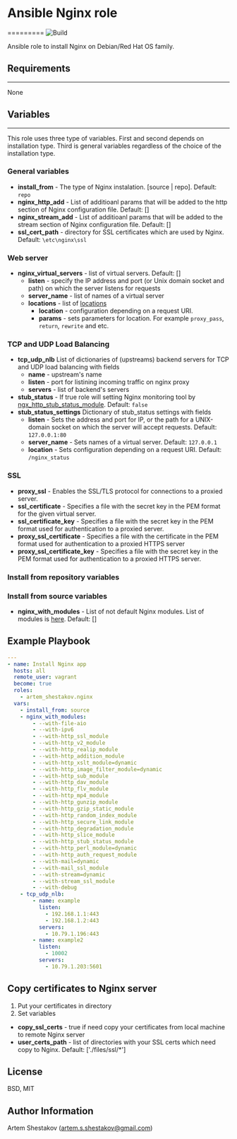 # Ansible Nginx role
=========
![Build](https://github.com/artem-shestakov/ansible_nginx/actions/workflows/ci.yml/badge.svg?branch=main)

Ansible role to install Nginx on Debian/Red Hat OS family.

## Requirements
------------
None

## Variables
--------------
This role uses three type of variables. First and second depends on installation type. Third is general variables regardless of the choice of the installation type.

### General variables
* **install_from** - The type of Nginx instalation. [source | repo]. Default: `repo`
* **nginx_http_add** - List of additioanl params that will be added to the http section of Nginx configuration file. Default: []
* **nginx_stream_add** - List of additioanl params that will be added to the stream section of Nginx configuration file. Default: []
* **ssl_cert_path** - directory for SSL certificates which are used by Nginx. Default: `\etc\nginx\ssl`

### Web server
* **nginx_virtual_servers** - list of virtual servers. Default: []
  * **listen** - specify the IP address and port (or Unix domain socket and path) on which the server listens for requests
  * **server_name** - list of names of a virtual server
  * **locations** - list of [locations](https://nginx.org/en/docs/http/ngx_http_core_module.html#location)
    * **location** - configuration depending on a request URI.
    * **params** - sets parameters for location. For example `proxy_pass`, `return`, `rewrite` and etc.

### TCP and UDP Load Balancing
* **tcp_udp_nlb** List of dictionaries of (upstreams) backend servers for TCP and UDP load balancing with fields
  * **name** - upstream's name
  * **listen** - port for listining incoming traffic on nginx proxy
  * **servers** - list of backend's servers
* **stub_status** - If true role will setting Nginx monitoring tool by [ngx_http_stub_status_module](https://nginx.org/libxslt/en/docs/http/ngx_http_stub_status_module.html?_ga=2.119409609.1948393560.1630311972-884386294.1625301122). Default: `false`
* **stub_status_settings** Dictionary of stub_status settings with fields
  * **listen** - Sets the address and port for IP, or the path for a UNIX-domain socket on which the server will accept requests. Default: `127.0.0.1:80`
  * **server_name** - Sets names of a virtual server. Default: `127.0.0.1`
  * **location** - Sets configuration depending on a request URI. Default: `/nginx_status`

### SSL
* **proxy_ssl** - Enables the SSL/TLS protocol for connections to a proxied server.
* **ssl_certificate** - Specifies a file with the secret key in the PEM format for the given virtual server.  
* **ssl_certificate_key** - Specifies a file with the secret key in the PEM format used for authentication to a proxied server. 
* **proxy_ssl_certificate** - Specifies a file with the certificate in the PEM format used for authentication to a proxied HTTPS server
* **proxy_ssl_certificate_key** - Specifies a file with the secret key in the PEM format used for authentication to a proxied HTTPS server. 

### Install from repository variables

### Install from source variables
* **nginx_with_modules** - List of not default Nginx modules. List of modules is [here](https://docs.nginx.com/nginx/admin-guide/installing-nginx/installing-nginx-open-source/#sources). Default: []

Example Playbook
----------------
```yaml
---
- name: Install Nginx app
  hosts: all
  remote_user: vagrant
  become: true
  roles:
    - artem_shestakov.nginx
  vars:
    - install_from: source
    - nginx_with_modules:
        - --with-file-aio 
        - --with-ipv6 
        - --with-http_ssl_module
        - --with-http_v2_module 
        - --with-http_realip_module 
        - --with-http_addition_module 
        - --with-http_xslt_module=dynamic  
        - --with-http_image_filter_module=dynamic
        - --with-http_sub_module 
        - --with-http_dav_module 
        - --with-http_flv_module 
        - --with-http_mp4_module 
        - --with-http_gunzip_module 
        - --with-http_gzip_static_module 
        - --with-http_random_index_module 
        - --with-http_secure_link_module 
        - --with-http_degradation_module 
        - --with-http_slice_module 
        - --with-http_stub_status_module 
        - --with-http_perl_module=dynamic 
        - --with-http_auth_request_module 
        - --with-mail=dynamic 
        - --with-mail_ssl_module  
        - --with-stream=dynamic
        - --with-stream_ssl_module 
        - --with-debug
    - tcp_udp_nlb:
        - name: example
          listen: 
            - 192.168.1.1:443
            - 192.168.1.2:443
          servers:
            - 10.79.1.196:443
        - name: example2
          listen: 
            - 10002
          servers:
            - 10.79.1.203:5601

```

## Copy certificates to Nginx server
1. Put your certificates in directory
2. Set variables
* **copy_ssl_certs** - true if need copy your certificates from local machine to remote Nginx server
* **user_certs_path** - list of directories with your SSL certs which need copy to Nginx. Default: ['./files/ssl/*']

License
-------
BSD, MIT


Author Information
------------------
Artem Shestakov (artem.s.shestakov@gmail.com)
